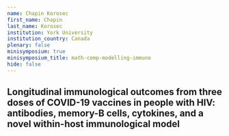 ```yaml
---
name: Chapin Korosec
first_name: Chapin
last_name: Korosec
institution: York University
institution_country: Canada
plenary: false
minisymposium: true
minisymposium_title: math-comp-modelling-immuno
hide: false
---
```


## Longitudinal immunological outcomes from three doses of COVID-19 vaccines in people with HIV: antibodies, memory-B cells, cytokines, and a novel within-host immunological model